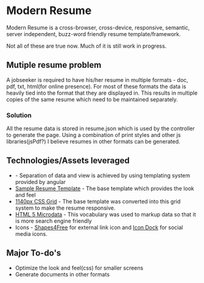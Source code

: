 # Modern Resume
Modern Resume is a cross-browser, cross-device, responsive, semantic, server independent, buzz-word friendly resume template/framework.

Not all of these are true now. Much of it is still work in progress. 

## Mutiple resume problem
A jobseeker is required to have his/her resume in multiple formats - doc, pdf, txt, html(for online presence). For most of these formats the data is heavily tied into the format that they are displayed in. This results in multiple copies of the same resume which need to be maintained separately.

### Solution
All the resume data is stored in resume.json which is used by the controller to generate the page. Using a combination of print styles and other js libraries(jsPdf?) I believe resumes in other formats can be generated.  

## Technologies/Assets leveraged 
- [<angular/>](http://angularjs.org/) - Separation of data and view is achieved by using templating system provided by angular 
- [Sample Resume Template](http://sampleresumetemplate.net/) - The base template which provides the look and feel 
- [1140px CSS Grid](http://cssgrid.net/) - The base template was converted into this grid system to make the resume responsive. 
- [HTML 5 Microdata](http://schema.org/) - This vocabulary was used to markup data so that it is more search engine friendly 
- Icons - [Shapes4Free](http://www.shapes4free.com/vector-icons/external-link-icons/) for external link icon and [Icon Dock](http://www.shapes4free.com/vector-icons/external-link-icons/) for social media icons.

## Major To-do's
- Optimize the look and feel(css) for smaller screens 
- Generate documents in other formats 
